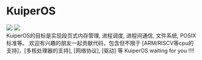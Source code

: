 # KuiperOS
[![](https://img.shields.io/travis/maekawatoshiki/qcc.svg?style=flat-square)](https://travis-ci.org/maekawatoshiki/qcc)
[![](http://img.shields.io/badge/license-MIT-blue.svg?style=flat-square)](./LICENSE)
<br/>
KuiperOS的目标是实现段页式内存管理, 进程调度, 进程间通信, 文件系统, POSIX标准等。
欢迎有兴趣的朋友一起贡献代码，包含但不限于 [ARM/RISCV等cpu的支持]，[多核处理器的支持], [网络协议], [驱动] 等 
KuiperOS waiting for you !!!!
